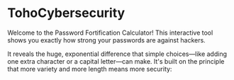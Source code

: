# TohoCybersecurity

Welcome to the Password Fortification Calculator! This interactive tool shows you exactly how strong your passwords are against hackers.

It reveals the huge, exponential difference that simple choices—like adding one extra character or a capital letter—can make. It's built on the principle that more variety and more length means more security:
